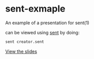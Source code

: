 # sent-exmaple
An example of a presentation for sent(1)

can be viewed using [sent](http://tools.suckless.org/sent) by doing:

```bash
sent creator.sent
```

[View the slides](presentation-slide-pics/README.md)
